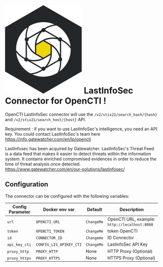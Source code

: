 # ![Image of LastInfoSec](LASTINFOSEC_LOGO_NOIR.png) LastInfoSec Connector for OpenCTI !

OpenCTI LastInfoSec connector will use the `/v2/stix21/search_hash/{hash}` and `/v2/stix21/search_host/{host}` API.

Requirement : if you want to use LastInfoSec's intelligence, you need an API key. You could contact LastInfoSec's team here https://info.gatewatcher.com/en/lp/opencti

LastInfosec has been acquired by Gatewatcher.
LastInfoSec's Threat Feed is a data feed that makes it easier to detect threats within the information system. It contains enriched compromised evidences in order to reduce the time of threat analysis once detected.
https://www.gatewatcher.com/en/our-solutions/lastinfosec/


## Configuration

The connector can be configured with the following variables:

| Config Parameter       | Docker env var                   | Default                                     | Description                                                 |
| -----------------------| -------------------------------- | ------------------------------------------- | ----------------------------------------------------------- |
| `url`             | `OPENCTI_URL`              | `ChangeMe` |    OpenCTI URL, example: `http://localhost:8080`    |
| `token`             | `OPENCTI_TOKEN`              | `ChangeMe`                                        | token OpenCTI      |
| `id`         | `CONNECTOR_ID`          | `Changeme`                                     | ID Connector     |
| `api_key_cti`        | `CONFIG_LIS_APIKEY_CTI`         | `ChangeMe`                                     | LastinfoSec API Key  |
| `proxy_http`        | `PROXY_HTTP`         | None                                     | HTTP Proxy (Optional)  |
| `proxy_https`        | `PROXY_HTTPS`         | None                                     | HTTPS Proxy (Optional)  |
